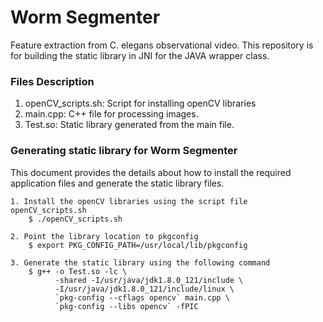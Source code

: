 # Worm Segmenter
Feature extraction from C. elegans observational video. This repository is for building the static library in JNI for the JAVA wrapper class.

### Files Description
1. openCV_scripts.sh: Script for installing openCV libraries
2. main.cpp: C++ file for processing images.
3. Test.so: Static library generated from the main file.

### Generating static library for Worm Segmenter

This document provides the details about how to install the required application files and generate the static library files.

	1. Install the openCV libraries using the script file openCV_scripts.sh
		$ ./openCV_scripts.sh

	2. Point the library location to pkgconfig 
		$ export PKG_CONFIG_PATH=/usr/local/lib/pkgconfig

	3. Generate the static library using the following command
		$ g++ -o Test.so -lc \
		      -shared -I/usr/java/jdk1.8.0_121/include \
		      -I/usr/java/jdk1.8.0_121/include/linux \
		      `pkg-config --cflags opencv` main.cpp \
		      `pkg-config --libs opencv` -fPIC
